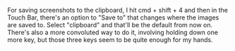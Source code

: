 
For saving screenshots to the clipboard, I hit cmd + shift + 4 and then in the Touch Bar, there's an option to "Save to" that changes where the images are saved to. Select "clipboard" and that'll be the default from now on. There's also a more convoluted way to do it, involving holding down one more key, but those three keys seem to be quite enough for my hands.

